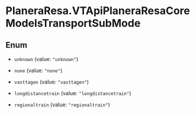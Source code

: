 # PlaneraResa.VTApiPlaneraResaCoreModelsTransportSubMode

## Enum


* `unknown` (value: `"unknown"`)

* `none` (value: `"none"`)

* `vasttagen` (value: `"vasttagen"`)

* `longdistancetrain` (value: `"longdistancetrain"`)

* `regionaltrain` (value: `"regionaltrain"`)


